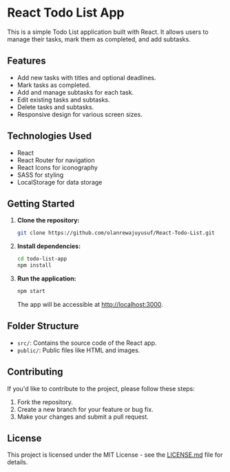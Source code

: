 # React Todo List App

This is a simple Todo List application built with React. It allows users to manage their tasks, mark them as completed, and add subtasks.

## Features

- Add new tasks with titles and optional deadlines.
- Mark tasks as completed.
- Add and manage subtasks for each task.
- Edit existing tasks and subtasks.
- Delete tasks and subtasks.
- Responsive design for various screen sizes.

## Technologies Used

- React
- React Router for navigation
- React Icons for iconography
- SASS for styling
- LocalStorage for data storage

## Getting Started

1. **Clone the repository:**

   ```bash
   git clone https://github.com/olanrewajuyusuf/React-Todo-List.git
   ```

2. **Install dependencies:**

   ```bash
   cd todo-list-app
   npm install
   ```

3. **Run the application:**

   ```bash
   npm start
   ```

   The app will be accessible at [http://localhost:3000](http://localhost:3000).

## Folder Structure

- `src/`: Contains the source code of the React app.
- `public/`: Public files like HTML and images.

## Contributing

If you'd like to contribute to the project, please follow these steps:

1. Fork the repository.
2. Create a new branch for your feature or bug fix.
3. Make your changes and submit a pull request.

## License

This project is licensed under the MIT License - see the [LICENSE.md](LICENSE.md) file for details.
